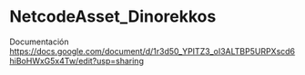 # NetcodeAsset_Dinorekkos
Documentación 
https://docs.google.com/document/d/1r3d50_YPITZ3_oI3ALTBP5URPXscd6hiBoHWxG5x4Tw/edit?usp=sharing
